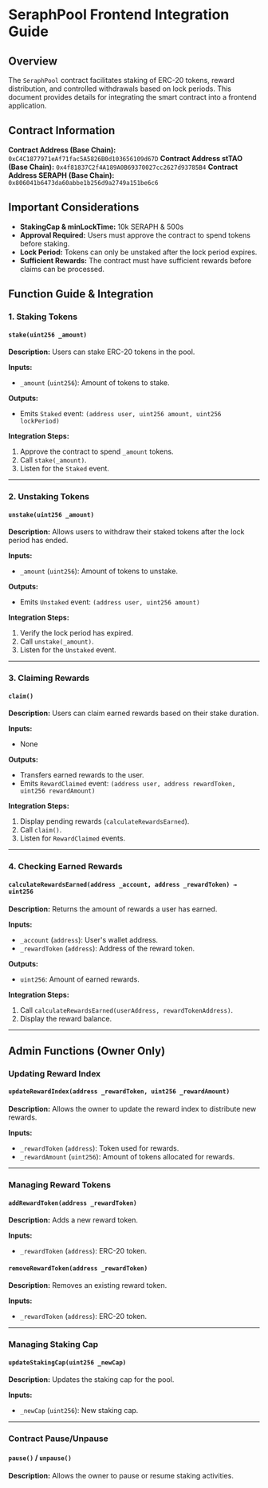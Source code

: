 # SeraphPool Frontend Integration Guide

## Overview

The `SeraphPool` contract facilitates staking of ERC-20 tokens, reward distribution, and controlled withdrawals based on lock periods. This document provides details for integrating the smart contract into a frontend application.

## Contract Information

**Contract Address (Base Chain):** `0xC4C1877971eAf71fac5A5826B0d103656109d67D`
**Contract Address stTAO (Base Chain):** `0x4f81837C2f4A189A0B69370027cc2627d93785B4`
**Contract Address SERAPH (Base Chain):** `0x806041b6473da60abbe1b256d9a2749a151be6c6`

## Important Considerations

- **StakingCap & minLockTime:** 10k SERAPH & 500s
- **Approval Required:** Users must approve the contract to spend tokens before staking.
- **Lock Period:** Tokens can only be unstaked after the lock period expires.
- **Sufficient Rewards:** The contract must have sufficient rewards before claims can be processed.

## Function Guide & Integration

### 1. Staking Tokens

#### `stake(uint256 _amount)`

**Description:**
Users can stake ERC-20 tokens in the pool.

**Inputs:**

- `_amount` (`uint256`): Amount of tokens to stake.

**Outputs:**

- Emits `Staked` event: `(address user, uint256 amount, uint256 lockPeriod)`

**Integration Steps:**

1. Approve the contract to spend `_amount` tokens.
2. Call `stake(_amount)`.
3. Listen for the `Staked` event.

---

### 2. Unstaking Tokens

#### `unstake(uint256 _amount)`

**Description:**
Allows users to withdraw their staked tokens after the lock period has ended.

**Inputs:**

- `_amount` (`uint256`): Amount of tokens to unstake.

**Outputs:**

- Emits `Unstaked` event: `(address user, uint256 amount)`

**Integration Steps:**

1. Verify the lock period has expired.
2. Call `unstake(_amount)`.
3. Listen for the `Unstaked` event.

---

### 3. Claiming Rewards

#### `claim()`

**Description:**
Users can claim earned rewards based on their stake duration.

**Inputs:**

- None

**Outputs:**

- Transfers earned rewards to the user.
- Emits `RewardClaimed` event: `(address user, address rewardToken, uint256 rewardAmount)`

**Integration Steps:**

1. Display pending rewards (`calculateRewardsEarned`).
2. Call `claim()`.
3. Listen for `RewardClaimed` events.

---

### 4. Checking Earned Rewards

#### `calculateRewardsEarned(address _account, address _rewardToken) → uint256`

**Description:**
Returns the amount of rewards a user has earned.

**Inputs:**

- `_account` (`address`): User's wallet address.
- `_rewardToken` (`address`): Address of the reward token.

**Outputs:**

- `uint256`: Amount of earned rewards.

**Integration Steps:**

1. Call `calculateRewardsEarned(userAddress, rewardTokenAddress)`.
2. Display the reward balance.

---

## Admin Functions (Owner Only)

### Updating Reward Index

#### `updateRewardIndex(address _rewardToken, uint256 _rewardAmount)`

**Description:**
Allows the owner to update the reward index to distribute new rewards.

**Inputs:**

- `_rewardToken` (`address`): Token used for rewards.
- `_rewardAmount` (`uint256`): Amount of tokens allocated for rewards.

---

### Managing Reward Tokens

#### `addRewardToken(address _rewardToken)`

**Description:**
Adds a new reward token.

**Inputs:**

- `_rewardToken` (`address`): ERC-20 token.

#### `removeRewardToken(address _rewardToken)`

**Description:**
Removes an existing reward token.

**Inputs:**

- `_rewardToken` (`address`): ERC-20 token.

---

### Managing Staking Cap

#### `updateStakingCap(uint256 _newCap)`

**Description:**
Updates the staking cap for the pool.

**Inputs:**

- `_newCap` (`uint256`): New staking cap.

---

### Contract Pause/Unpause

#### `pause()` / `unpause()`

**Description:**
Allows the owner to pause or resume staking activities.
